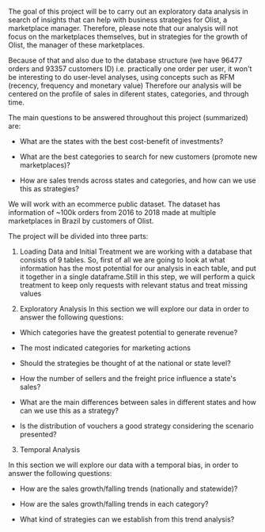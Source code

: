 The goal of this project will be to carry out an exploratory data analysis in search of insights that can help with business strategies for Olist, a marketplace manager. Therefore, please note that our analysis will not focus on the marketplaces themselves, but in strategies for the growth of Olist, the manager of these marketplaces.

Because of that and also due to the database structure (we have 96477 orders and 93357 customers ID) i.e. practically one order per user, it won't be interesting to do user-level analyses, using concepts such as RFM (recency, frequency and monetary value) Therefore our analysis will be centered on the profile of sales in diferent states, categories, and through time.

The main questions to be answered throughout this project (summarized) are:

  * What are the states with the best cost-benefit of investments?

  * What are the best categories to search for new customers (promote new marketplaces)?

  * How are sales trends across states and categories, and how can we use this as strategies?


We will work with an ecommerce public dataset. The dataset has information of ~100k orders from 2016 to 2018 made at multiple marketplaces in Brazil by customers of Olist.


The project will be divided into three parts:

1) Loading Data and Initial Treatment
we are working with a database that consists of 9 tables. So, first of all we are going to look at what information has the most potential for our analysis in each table, and put it together in a single dataframe.Still in this step, we will perform a quick treatment to keep only requests with relevant status and treat missing values

2) Exploratory Analysis
In this section we will explore our data in order to answer the following questions:

* Which categories have the greatest potential to generate revenue?

* The most indicated categories for marketing actions

* Should the strategies be thought of at the national or state level?

* How the number of sellers and the freight price influence a state's sales?

* What are the main differences between sales in different states and how can we use this as a strategy?

* Is the distribution of vouchers a good strategy considering the scenario presented?



3) Temporal Analysis

In this section we will explore our data with a temporal bias, in order to answer the following questions:

* How are the sales growth/falling trends (nationally and statewide)?

* How are the sales growth/falling trends in each category?

* What kind of strategies can we establish from this trend analysis?


